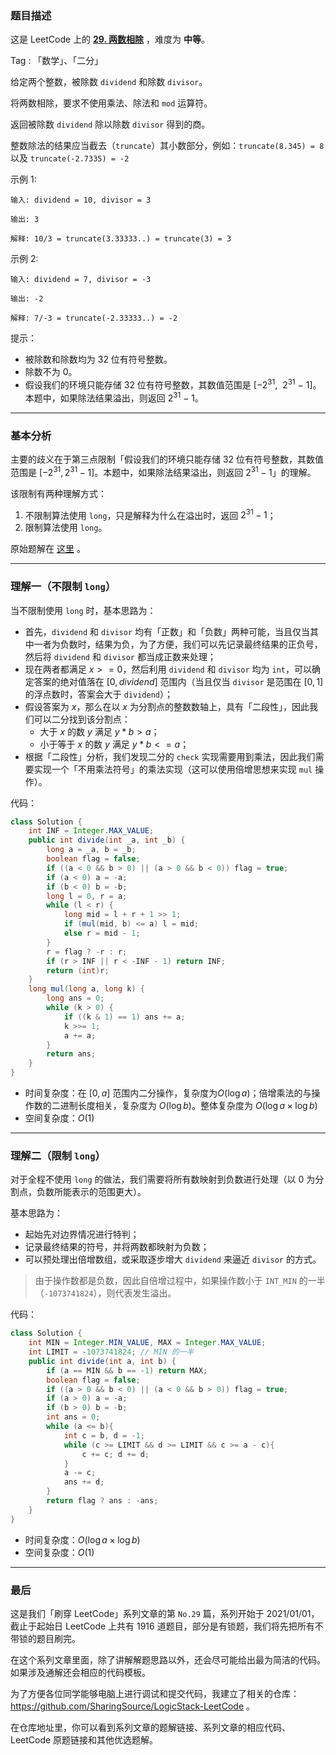 ### 题目描述

这是 LeetCode 上的 **[29. 两数相除](https://leetcode-cn.com/problems/divide-two-integers/solution/gong-shui-san-xie-dui-xian-zhi-tiao-jian-utb9/)** ，难度为 **中等**。

Tag : 「数学」、「二分」



给定两个整数，被除数 `dividend` 和除数 `divisor`。

将两数相除，要求不使用乘法、除法和 `mod` 运算符。

返回被除数 `dividend` 除以除数 `divisor` 得到的商。

整数除法的结果应当截去（`truncate`）其小数部分，例如：`truncate(8.345) = 8` 以及 `truncate(-2.7335) = -2` 

示例 1:
```
输入: dividend = 10, divisor = 3

输出: 3

解释: 10/3 = truncate(3.33333..) = truncate(3) = 3
```
示例 2:
```
输入: dividend = 7, divisor = -3

输出: -2

解释: 7/-3 = truncate(-2.33333..) = -2
```

提示：
* 被除数和除数均为 $32$ 位有符号整数。
* 除数不为 $0$。
* 假设我们的环境只能存储 32 位有符号整数，其数值范围是 [−$2^{31}$,  $2^{31}$ − 1]。本题中，如果除法结果溢出，则返回 $2^{31}$ − 1。

---

### 基本分析

主要的歧义在于第三点限制「假设我们的环境只能存储 $32$ 位有符号整数，其数值范围是 $[−2^{31}, 2^{31} − 1]$。本题中，如果除法结果溢出，则返回 $2^{31} − 1$」的理解。

该限制有两种理解方式：

1. 不限制算法使用 `long`，只是解释为什么在溢出时，返回 $2^{31} − 1$；
2. 限制算法使用 `long`。

原始题解在 [这里](https://leetcode-cn.com/problems/divide-two-integers/solution/shua-chuan-lc-er-fen-bei-zeng-cheng-fa-j-m73b/) 。

---

### 理解一（不限制 `long`）

当不限制使用 `long` 时，基本思路为：

* 首先，`dividend` 和 `divisor` 均有「正数」和「负数」两种可能，当且仅当其中一者为负数时，结果为负，为了方便，我们可以先记录最终结果的正负号，然后将 `dividend` 和 `divisor` 都当成正数来处理；
* 现在两者都满足 $x >= 0$，然后利用 `dividend` 和 `divisor` 均为 `int`，可以确定答案的绝对值落在 $[0, dividend]$ 范围内（当且仅当 `divisor` 是范围在 $[0, 1]$ 的浮点数时，答案会大于 `dividend`）；
* 假设答案为 $x$，那么在以 $x$ 为分割点的整数数轴上，具有「二段性」，因此我们可以二分找到该分割点：
    * 大于 $x$ 的数 $y$ 满足 $y * b > a$；
    * 小于等于 $x$ 的数 $y$ 满足 $y * b <= a$；
* 根据「二段性」分析，我们发现二分的 `check` 实现需要用到乘法，因此我们需要实现一个「不用乘法符号」的乘法实现（这可以使用倍增思想来实现 `mul` 操作）。

代码：
```Java
class Solution {
    int INF = Integer.MAX_VALUE;
    public int divide(int _a, int _b) {
        long a = _a, b = _b;
        boolean flag = false;
        if ((a < 0 && b > 0) || (a > 0 && b < 0)) flag = true;
        if (a < 0) a = -a;
        if (b < 0) b = -b;
        long l = 0, r = a;
        while (l < r) {
            long mid = l + r + 1 >> 1;
            if (mul(mid, b) <= a) l = mid;
            else r = mid - 1;
        }
        r = flag ? -r : r;
        if (r > INF || r < -INF - 1) return INF;
        return (int)r;
    }
    long mul(long a, long k) {
        long ans = 0;
        while (k > 0) {
            if ((k & 1) == 1) ans += a;
            k >>= 1;
            a += a;
        }
        return ans;
    }
}
```
* 时间复杂度：在 $[0, a]$ 范围内二分操作，复杂度为$O(\log{a})$；倍增乘法的与操作数的二进制长度相关，复杂度为 $O(\log{b})$。整体复杂度为 $O(\log{a} \times \log{b})$
* 空间复杂度：$O(1)$

---

### 理解二（限制 `long`）

对于全程不使用 `long` 的做法，我们需要将所有数映射到负数进行处理（以 $0$ 为分割点，负数所能表示的范围更大）。

基本思路为：

* 起始先对边界情况进行特判；
* 记录最终结果的符号，并将两数都映射为负数；
* 可以预处理出倍增数组，或采取逐步增大 `dividend` 来逼近 `divisor` 的方式。

> 由于操作数都是负数，因此自倍增过程中，如果操作数小于 `INT_MIN` 的一半（`-1073741824`），则代表发生溢出。

代码：
```Java
class Solution {
    int MIN = Integer.MIN_VALUE, MAX = Integer.MAX_VALUE;
    int LIMIT = -1073741824; // MIN 的一半
    public int divide(int a, int b) {
        if (a == MIN && b == -1) return MAX;
        boolean flag = false;
        if ((a > 0 && b < 0) || (a < 0 && b > 0)) flag = true;
        if (a > 0) a = -a;
        if (b > 0) b = -b;
        int ans = 0;
        while (a <= b){
            int c = b, d = -1;
            while (c >= LIMIT && d >= LIMIT && c >= a - c){
                c += c; d += d;
            }
            a -= c;
            ans += d;
        }
        return flag ? ans : -ans;
    }
}
```
* 时间复杂度：$O(\log{a} \times \log{b})$
* 空间复杂度：$O(1)$

---

### 最后

这是我们「刷穿 LeetCode」系列文章的第 `No.29` 篇，系列开始于 2021/01/01，截止于起始日 LeetCode 上共有 1916 道题目，部分是有锁题，我们将先把所有不带锁的题目刷完。

在这个系列文章里面，除了讲解解题思路以外，还会尽可能给出最为简洁的代码。如果涉及通解还会相应的代码模板。

为了方便各位同学能够电脑上进行调试和提交代码，我建立了相关的仓库：https://github.com/SharingSource/LogicStack-LeetCode 。

在仓库地址里，你可以看到系列文章的题解链接、系列文章的相应代码、LeetCode 原题链接和其他优选题解。

